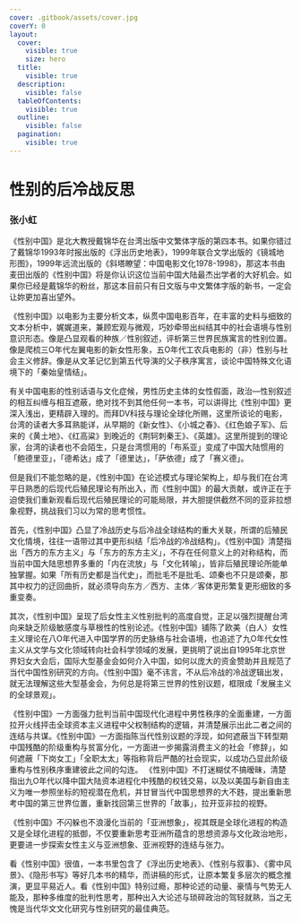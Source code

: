 ```yaml
---
cover: .gitbook/assets/cover.jpg
coverY: 0
layout:
  cover:
    visible: true
    size: hero
  title:
    visible: true
  description:
    visible: false
  tableOfContents:
    visible: true
  outline:
    visible: false
  pagination:
    visible: true
---
```


# 性别的后冷战反思

### 张小虹



《性别中国》是北大教授戴锦华在台湾出版中文繁体字版的第四本书。如果你错过了戴锦华1993年时报出版的《浮出历史地表》，1999年联合文学出版的《镜城地形图》，1999年远流出版的《斜塔瞭望：中国电影文化1978-1998》，那这本书由麦田出版的《性别中国》将是你认识这位当前中国大陆最杰出学者的大好机会。如果你已经是戴锦华的粉丝，那这本目前只有日文版与中文繁体字版的新书，一定会让妳更加喜出望外。

&#x20;《性别中国》以电影为主要分析文本，纵贯中国电影百年，在丰富的史料与细致的文本分析中，娓娓道来，兼顾宏观与微观，巧妙牵带出纠结其中的社会语境与性别意识形态。像是凸显观看的种族／性别叙述，评析第三世界民族寓言的性别位置。像是爬梳三O年代左翼电影的新女性形象，五O年代工农兵电影的（非）性别与社会主义修辞。像是从文革记忆到第五代导演的父子秩序寓言，谈论中国特殊文化语境下的「秦始皇情结」。

有关中国电影的性别话语与文化症候，男性历史主体的女性假面，政治—性别叙述的相互纠缠与相互遮蔽，绝对找不到其他任何一本书，可以讲得比《性别中国》更深入浅出，更精辟入理的。而拜DV科技与理论全球化所赐，这里所谈论的电影，台湾的读者大多耳熟能详，从早期的《新女性》、《小城之春》、《红色娘子军》、后来的《黄土地》、《红高粱》到晚近的《荆轲刺秦王》、《英雄》。这里所提到的理论家，台湾的读者也不会陌生，只是台湾惯用的「布系亚」变成了中国大陆惯用的「鲍德里亚」，「德希达」成了「德里达」，「萨依德」成了「赛义德」。&#x20;

但是我们不能忽略的是，《性别中国》在论述模式与理论架构上，却与我们在台湾平日熟悉的后现代后殖民理论有所出入，而《性别中国》的最大贡献，或许正在于迫使我们重新观看后现代后殖民理论的可能局限，并大胆提供截然不同的亚非拉想象视野，挑战我们习以为常的思考惯性。

首先，《性别中国》凸显了冷战历史与后冷战全球结构的重大关联，所谓的后殖民文化情境，往往一语带过其中更形纠结「后冷战的冷战结构」。《性别中国》清楚指出「西方的东方主义」与「东方的东方主义」，不存在任何意义上的对称结构，而当前中国大陆思想界多重的「内在流放」与「文化转喻」，皆非后殖民理论所能单独掌握。如果「所有历史都是当代史」，而批毛不是批毛、颂秦也不只是颂秦，那其中权力的迂回曲折，就必须导向东方／西方、主体／客体更形繁复更形细致的多重变奏。&#x20;

其次，《性别中国》呈现了后女性主义性别批判的高度自觉，正足以强烈提醒台湾向来缺乏阶级敏感度与草根性的性别论述。《性别中国》铺陈了欧美（白人）女性主义理论在八O年代进入中国学界的历史脉络与社会语境，也追述了九O年代女性主义从文学与文化领域转向社会科学领域的发展，更挑明了说出自1995年北京世界妇女大会后，国际大型基金会如何介入中国，如何以庞大的资金赞助并且规范了当代中国性别研究的方向。《性别中国》毫不讳言，不从后冷战的冷战逻辑出发，就无法理解这些大型基金会，为何总是将第三世界的性别议题，框限成「发展主义的全球景观」。

《性别中国》一方面强力批判当前中国现代化进程中男性秩序的全面重建，一方面拉开火线抨击全球资本主义进程中父权制结构的逻辑，并清楚展示出此二者之间的连结与共谋。《性别中国》一方面指陈当代性别议题的浮现，如何遮蔽当下转型期中国残酷的阶级重构与贫富分化，一方面进一步揭露消费主义的社会「修辞」，如何遮蔽「下岗女工」「全职太太」等指称背后严酷的社会现实，以成功凸显此阶级重构与性别秩序重建彼此之间的勾连。 《性别中国》不打迷糊仗不搞暧昧，清楚指出九O年代以降中国大陆资本进程化中残酷的权钱交易，以及以美国与新自由主义为唯一参照坐标的短视潜在危机，并甘冒当代中国思想界的大不韪，提出重新思考中国的第三世界位置，重新找回第三世界的「故事」，拉开亚非拉的视野。

《性别中国》不闪躲也不浪漫化当前的「亚洲想象」，视其既是全球化进程的构造又是全球化进程的抵御，不仅要重新思考亚洲所蕴含的思想资源与文化政治地形，更要进一步探索女性主义与亚洲想象、亚洲视野的连结与张力。&#x20;

看《性别中国》很值，一本书里包含了《浮出历史地表》、《性别与叙事》、《雾中风景》、《隐形书写》等好几本书的精华，而讲稿的形式，让原本繁复多层次的概念推演，更显平易近人。看《性别中国》特别过瘾，那种论述的动量、豪情与气势无人能及，那种多维度的批判性思考，那种出入大论述与琐碎政治的驾轻就熟，当之无愧是当代华文文化研究与性别研究的最佳典范。
